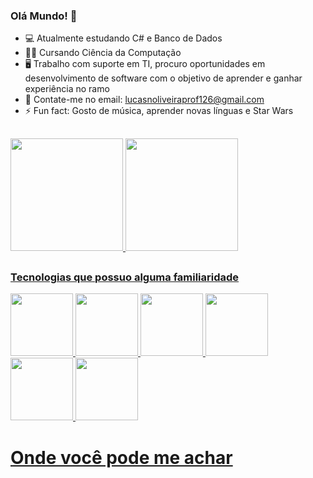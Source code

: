 ### Olá Mundo! 🦉

- 💻 Atualmente estudando C# e Banco de Dados
- 👩‍💻 Cursando Ciência da Computação
- 🖥 Trabalho com suporte em TI, procuro oportunidades em desenvolvimento de software com o objetivo de aprender e ganhar experiência no ramo
- 📱 Contate-me no email: lucasnoliveiraprof126@gmail.com
- ⚡ Fun fact: Gosto de música, aprender novas línguas e Star Wars

##
<div>
  <a href="https://github.com/LucasNoliveira">
  <img height="180em" src="https://github-readme-stats.vercel.app/api?username=LucasNoliveira&count_private=true&show_icons=true&bg_color=30,04002c,d64242&title_color=fff&text_color=fff"/>
  <img height="180em" src= "https://github-readme-stats.vercel.app/api/top-langs/?username=LucasNoliveira&bg_color=30,04002c,d64242&title_color=fff&text_color=fff"/>
 
##
### Tecnologias que possuo alguma familiaridade
  <img height="100em" src="https://cdn.jsdelivr.net/gh/devicons/devicon/icons/html5/html5-original.svg" />
  <img height="100em" src="https://cdn.jsdelivr.net/gh/devicons/devicon/icons/css3/css3-original.svg" />
  <img height="100em" src="https://cdn.jsdelivr.net/gh/devicons/devicon/icons/javascript/javascript-original.svg" />
  <img height="100em" src="https://cdn.jsdelivr.net/gh/devicons/devicon/icons/python/python-original.svg" />
  <img height="100em" src="https://cdn.jsdelivr.net/gh/devicons/devicon/icons/linux/linux-original.svg" />
  <img height="100em" src="https://cdn.jsdelivr.net/gh/devicons/devicon/icons/mysql/mysql-plain-wordmark.svg" />

</div>
  <h1 height="40px"> Onde você pode me achar </h1>  
  <!-- LinkedIn
       Gmail
-->
 
